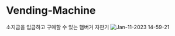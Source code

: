 # Vending-Machine

소지금을 입금하고 구매할 수 있는 햄버거 자판기
![Jan-11-2023 14-59-21](https://user-images.githubusercontent.com/110362730/215019344-4e4d63fb-970e-440e-9d9f-a4ba2270b960.gif)
